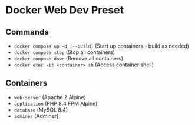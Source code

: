 # Docker Web Dev Preset

## Commands

-   `docker compose up -d [--build]` (Start up containers - build as needed)
-   `docker compose stop` (Stop all containers)
-   `docker compose down` (Remove all containers)
-   `docker exec -it <container> sh` (Access container shell)

## Containers

-   `web-server` (Apache 2 Alpine)
-   `application` (PHP 8.4 FPM Alpine)
-   `database` (MySQL 8.4)
-   `adminer` (Adminer)
